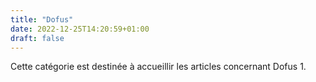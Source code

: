 ```yaml
---
title: "Dofus"
date: 2022-12-25T14:20:59+01:00
draft: false
---
```


Cette catégorie est destinée à accueillir les articles concernant Dofus 1.